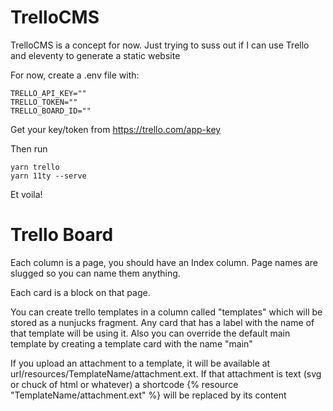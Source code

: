# TrelloCMS

TrelloCMS is a concept for now. Just trying to suss out if I can use Trello and eleventy to generate a static website

For now, create a .env file with:

```
TRELLO_API_KEY=""
TRELLO_TOKEN=""
TRELLO_BOARD_ID=""
```

Get your key/token from https://trello.com/app-key

Then run

```
yarn trello
yarn 11ty --serve
```

Et voila!

# Trello Board

Each column is a page, you should have an Index column. Page names are slugged so you can name them anything.

Each card is a block on that page.

You can create trello templates in a column called "templates" which will be stored as a nunjucks fragment. Any card that has a label with the name of that template will be using it. Also you can override the default main template by creating a template card with the name "main"

If you upload an attachment to a template, it will be available at url/resources/TemplateName/attachment.ext. If that attachment is text (svg or chuck of html or whatever) a shortcode {% resource "TemplateName/attachment.ext" %} will be replaced by its content
